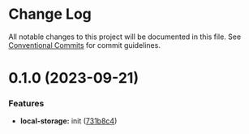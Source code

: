 # Change Log

All notable changes to this project will be documented in this file.
See [Conventional Commits](https://conventionalcommits.org) for commit guidelines.

# 0.1.0 (2023-09-21)

### Features

- **local-storage:** init ([731b8c4](https://github.com/rambler-digital-solutions/rambler-common/commit/731b8c46abac428bcce5bb75f91db7b5b25f9911))

